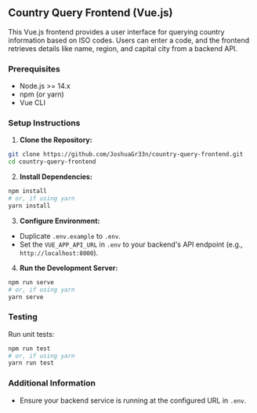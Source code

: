 ## Country Query Frontend (Vue.js)

This Vue.js frontend provides a user interface for querying country information based on ISO codes. Users can enter a code, and the frontend retrieves details like name, region, and capital city from a backend API.

### Prerequisites

* Node.js >= 14.x
* npm (or yarn)
* Vue CLI

### Setup Instructions

1. **Clone the Repository:**

```bash
git clone https://github.com/JoshuaGr33n/country-query-frontend.git
cd country-query-frontend
```

2. **Install Dependencies:**

```bash
npm install
# or, if using yarn
yarn install
```

3. **Configure Environment:**

* Duplicate `.env.example` to `.env`.
* Set the `VUE_APP_API_URL` in `.env` to your backend's API endpoint (e.g., `http://localhost:8000`).

4. **Run the Development Server:**

```bash
npm run serve
# or, if using yarn
yarn serve
```

### Testing

Run unit tests:

```bash
npm run test
# or, if using yarn
yarn run test
```

### Additional Information

* Ensure your backend service is running at the configured URL in `.env`.

